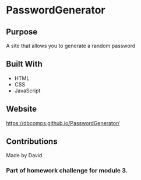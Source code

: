 # PasswordGenerator

## Purpose
A site that allows you to generate a random password

## Built With
* HTML
* CSS
* JavaScript

## Website
https://dbcomps.github.io/PasswordGenerator/

## Contributions
Made by David

### Part of homework challenge for module 3.
